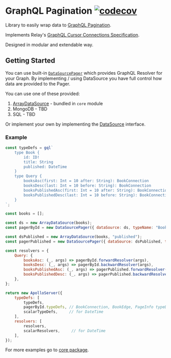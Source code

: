 # GraphQL Pagination [![codecov](https://codecov.io/gh/lkrzyzanek/graphql-pagination/branch/main/graph/badge.svg?token=8PZ27JTJLI)](https://codecov.io/gh/lkrzyzanek/graphql-pagination)

Library to easily wrap data to [GraphQL Pagination](https://graphql.org/learn/pagination/).

Implements Relay's [GraphQL Cursor Connections Specification](https://relay.dev/graphql/connections.htm).

Designed in modular and extendable way.

## Getting Started

You can use built-in [`DataSourcePager`](packages/core/README.md#datasourcepager) which provides GraphQL Resolver for your Graph.
By implementing / using DataSource you have full control how data are provided to the Pager.

You can use one of these provided:

1. [ArrayDataSource](packages/core/README.md#arraydatasource) - bundled in `core` module
2. MongoDB - TBD
3. SQL - TBD

Or implement your own by implementing the [DataSource](packages/core/src/datasource/DataSource.ts) interface.

### Example

```js
const typeDefs = gql`
    type Book {
        id: ID!
        title: String
        published: DateTime
    }
    type Query {
        booksAsc(first: Int = 10 after: String): BookConnection
        booksDesc(last: Int = 10 before: String): BookConnection
        booksPublishedAsc(first: Int = 10 after: String): BookConnection
        booksPublishedDesc(last: Int = 10 before: String): BookConnection
    }
`;

const books = [];

const ds = new ArrayDataSource(books);
const pagerById = new DataSourcePager({ dataSource: ds, typeName: "Book" });

const dsPublished = new ArrayDataSource(books, "published");
const pagerPublished = new DataSourcePager({ dataSource: dsPublished, typeName: "Book" });

const resolvers = {
    Query: {
        booksAsc: (_, args) => pagerById.forwardResolver(args),
        booksDesc: (_, args) => pagerById.backwardResolver(args),
        booksPublishedAsc: (_, args) => pagerPublished.forwardResolver(args),
        booksPublishedDesc: (_, args) => pagerPublished.backwardResolver(args),
    },
};

return new ApolloServer({
    typeDefs: [
        typeDefs,
        pagerById.typeDefs, // BookConnection, BookEdge, PageInfo typeDefs
        scalarTypeDefs,     // for DateTime
    ],
    resolvers: [
        resolvers,
        scalarResolvers,     // for DateTime
    ],
});
```

For more examples go to [core package](packages/core).
